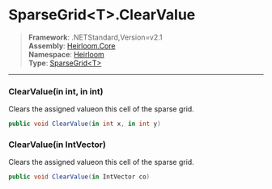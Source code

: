 # SparseGrid\<T>.ClearValue

> **Framework**: .NETStandard,Version=v2.1  
> **Assembly**: [Heirloom.Core][0]  
> **Namespace**: [Heirloom][0]  
> **Type**: [SparseGrid\<T>][1]  

--------------------------------------------------------------------------------

### ClearValue(in int, in int)

Clears the assigned valueon this cell of the sparse grid.

```cs
public void ClearValue(in int x, in int y)
```

### ClearValue(in IntVector)

Clears the assigned valueon this cell of the sparse grid.

```cs
public void ClearValue(in IntVector co)
```

[0]: ..\Heirloom.Core.md
[1]: Heirloom.SparseGrid[T].md
